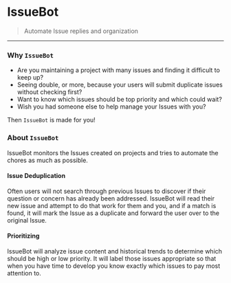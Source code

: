 # IssueBot

> Automate Issue replies and organization

---

### Why `IssueBot`

- Are you maintaining a project with many issues and finding it difficult to keep up?
- Seeing double, or more, because your users will submit duplicate issues without checking first?
- Want to know which issues should be top priority and which could wait?
- Wish you had someone else to help manage your Issues with you?

Then `IssueBot` is made for you!

### About `IssueBot`

IssueBot monitors the Issues created on projects and tries to automate the chores as much as possible.

#### Issue Deduplication

Often users will not search through previous Issues to discover if their question or concern has already been addressed. IssueBot will read their new issue and attempt to do that work for them and you, and if a match is found, it will mark the Issue as a duplicate and forward the user over to the original Issue.

#### Prioritizing

IssueBot will analyze issue content and historical trends to determine which should be high or low priority.
It will label those issues appropriate so that when you have time to develop you know exactly which issues to pay most attention to.



